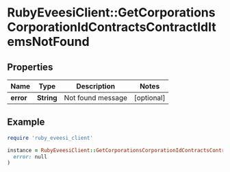 # RubyEveesiClient::GetCorporationsCorporationIdContractsContractIdItemsNotFound

## Properties

| Name | Type | Description | Notes |
| ---- | ---- | ----------- | ----- |
| **error** | **String** | Not found message | [optional] |

## Example

```ruby
require 'ruby_eveesi_client'

instance = RubyEveesiClient::GetCorporationsCorporationIdContractsContractIdItemsNotFound.new(
  error: null
)
```

